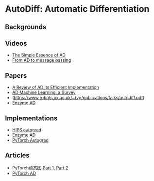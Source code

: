 # AutoDiff: Automatic Differentiation

## Backgrounds

## Videos
- [The Simple Essence of AD](https://www.youtube.com/watch?v=ne99laPUxN4)
- [From AD to message passing](https://www.youtube.com/watch?v=cw7QTSfLjEo)

## Papers
- [A Review of AD its Efficient Implementation](https://arxiv.org/pdf/1811.05031.pdf)
- [AD Machine Learning: a Survey](https://arxiv.org/pdf/1502.05767.pdf)
- (https://www.robots.ox.ac.uk/~tvg/publications/talks/autodiff.pdf)
- [Enzyme AD](https://arxiv.org/pdf/2010.01709.pdf)

## Implementations
- [HIPS autograd](https://github.com/HIPS/autograd)
- [Enzyme AD](https://enzyme.mit.edu)
- [PyTorch Autograd](https://github.com/pytorch/pytorch/tree/master/torch/csrc/autograd)

## Articles
- PyTorch动态图 [Part 1](https://zhuanlan.zhihu.com/p/61765561), [Part 2](https://zhuanlan.zhihu.com/p/65822256)
- [PyTorch AD](https://pytorch.org/docs/stable/notes/autograd.html)